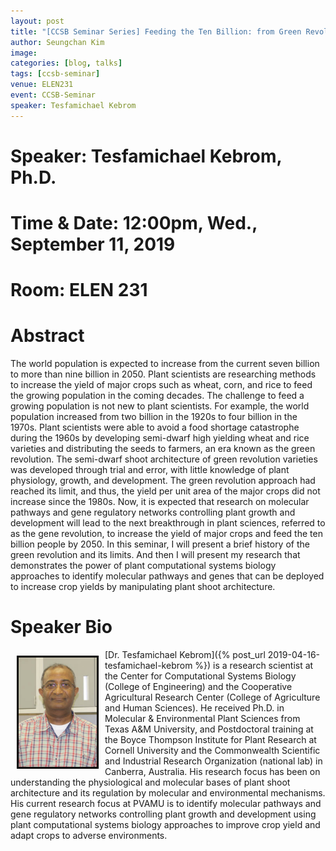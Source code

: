 ```yaml
---
layout: post
title: "[CCSB Seminar Series] Feeding the Ten Billion: from Green Revolution to Gene Revolution"
author: Seungchan Kim
image: 
categories: [blog, talks]
tags: [ccsb-seminar]
venue: ELEN231
event: CCSB-Seminar
speaker: Tesfamichael Kebrom
---
```


# Speaker: Tesfamichael Kebrom, Ph.D.
# Time & Date: 12:00pm, Wed., September 11, 2019
# Room: ELEN 231


# Abstract

The world population is expected to increase from the current seven billion to more than nine billion in 2050. Plant scientists are researching methods to increase the yield of major crops such as wheat, corn, and rice to feed the growing population in the coming decades. The challenge to feed a growing population is not new to plant scientists. For example, the world population increased from two billion in the 1920s to four billion in the 1970s. Plant scientists were able to avoid a food shortage catastrophe during the 1960s by developing semi-dwarf high yielding wheat and rice varieties and distributing the seeds to farmers, an era known as the green revolution. The semi-dwarf shoot architecture of green revolution varieties was developed through trial and error, with little knowledge of plant physiology, growth, and development. The green revolution approach had reached its limit, and thus, the yield per unit area of the major crops did not increase since the 1980s. Now, it is expected that research on molecular pathways and gene regulatory networks controlling plant growth and development will lead to the next breakthrough in plant sciences, referred to as the gene revolution, to increase the yield of major crops and feed the ten billion people by 2050. In this seminar, I will present a brief history of the green revolution and its limits. And then I will present my research that demonstrates the power of plant computational systems biology approaches to identify molecular pathways and genes that can be deployed to increase crop yields by manipulating plant shoot architecture.  



# Speaker Bio

<img class="offset" src="/images/talks/speakers/tesfamichael-kebrom.jpg" style="width:125px;float:left;border:3px solid black;margin:10px 10px;">
[Dr. Tesfamichael Kebrom]({% post_url 2019-04-16-tesfamichael-kebrom %}) is a research scientist at the Center for Computational Systems Biology (College of Engineering) and the Cooperative Agricultural Research Center (College of Agriculture and Human Sciences). He received Ph.D. in Molecular & Environmental Plant Sciences from Texas A&M University, and Postdoctoral training at the Boyce Thompson Institute for Plant Research at Cornell University and the Commonwealth Scientific and Industrial Research Organization (national lab) in Canberra, Australia. His research focus has been on understanding the physiological and molecular bases of plant shoot architecture and its regulation by molecular and environmental mechanisms. His current research focus at PVAMU is to identify molecular pathways and gene regulatory networks controlling plant growth and development using plant computational systems biology approaches to improve crop yield and adapt crops to adverse environments. 



